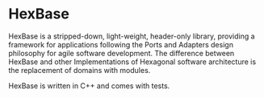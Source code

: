 # HexBase
HexBase is a stripped-down, light-weight, header-only library, providing a framework for applications following the Ports and Adapters design philosophy for agile software development.
The difference between HexBase and other Implementations of Hexagonal software architecture is the replacement of domains with modules.

HexBase is written in C++ and comes with tests.
